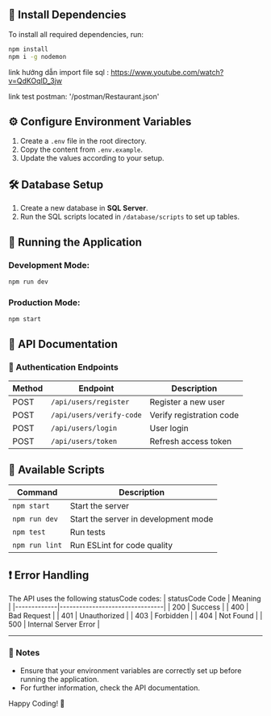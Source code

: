 ## 📌 Install Dependencies

To install all required dependencies, run:

```bash
npm install
npm i -g nodemon
```

link hướng dẫn import file sql : https://www.youtube.com/watch?v=QdKOqlD_3jw

link test postman: '/postman/Restaurant.json'

## ⚙️ Configure Environment Variables

1. Create a `.env` file in the root directory.
2. Copy the content from `.env.example`.
3. Update the values according to your setup.

## 🛠 Database Setup

1. Create a new database in **SQL Server**.
2. Run the SQL scripts located in `/database/scripts` to set up tables.

## 🚀 Running the Application

### Development Mode:

```bash
npm run dev
```

### Production Mode:

```bash
npm start
```

## 📖 API Documentation

### 🔑 Authentication Endpoints

| Method | Endpoint                 | Description              |
| ------ | ------------------------ | ------------------------ |
| POST   | `/api/users/register`    | Register a new user      |
| POST   | `/api/users/verify-code` | Verify registration code |
| POST   | `/api/users/login`       | User login               |
| POST   | `/api/users/token`       | Refresh access token     |

## 📜 Available Scripts

| Command        | Description                          |
| -------------- | ------------------------------------ |
| `npm start`    | Start the server                     |
| `npm run dev`  | Start the server in development mode |
| `npm test`     | Run tests                            |
| `npm run lint` | Run ESLint for code quality          |

## ❗ Error Handling

The API uses the following statusCode codes:
| statusCode Code | Meaning |
|-------------|--------------------------------|
| 200 | Success |
| 400 | Bad Request |
| 401 | Unauthorized |
| 403 | Forbidden |
| 404 | Not Found |
| 500 | Internal Server Error |

---

### 📝 Notes

- Ensure that your environment variables are correctly set up before running the application.
- For further information, check the API documentation.

Happy Coding! 🚀
